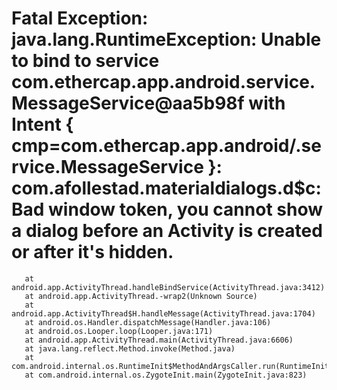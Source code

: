 # Fatal Exception: java.lang.RuntimeException: Unable to bind to service com.ethercap.app.android.service.MessageService@aa5b98f with Intent { cmp=com.ethercap.app.android/.service.MessageService }: com.afollestad.materialdialogs.d$c: Bad window token, you cannot show a dialog before an Activity is created or after it's hidden.
       at android.app.ActivityThread.handleBindService(ActivityThread.java:3412)
       at android.app.ActivityThread.-wrap2(Unknown Source)
       at android.app.ActivityThread$H.handleMessage(ActivityThread.java:1704)
       at android.os.Handler.dispatchMessage(Handler.java:106)
       at android.os.Looper.loop(Looper.java:171)
       at android.app.ActivityThread.main(ActivityThread.java:6606)
       at java.lang.reflect.Method.invoke(Method.java)
       at com.android.internal.os.RuntimeInit$MethodAndArgsCaller.run(RuntimeInit.java:518)
       at com.android.internal.os.ZygoteInit.main(ZygoteInit.java:823)